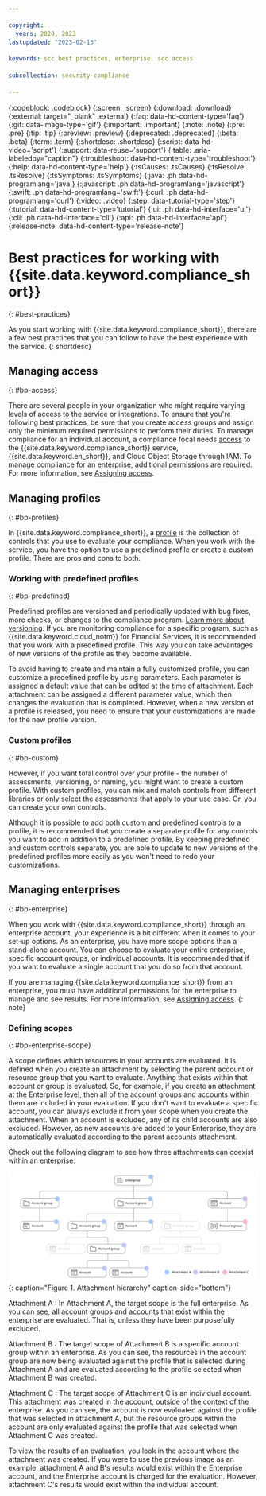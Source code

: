 ```yaml
---

copyright:
  years: 2020, 2023
lastupdated: "2023-02-15"

keywords: scc best practices, enterprise, scc access

subcollection: security-compliance

---
```


{:codeblock: .codeblock}
{:screen: .screen}
{:download: .download}
{:external: target="_blank" .external}
{:faq: data-hd-content-type='faq'}
{:gif: data-image-type='gif'}
{:important: .important}
{:note: .note}
{:pre: .pre}
{:tip: .tip}
{:preview: .preview}
{:deprecated: .deprecated}
{:beta: .beta}
{:term: .term}
{:shortdesc: .shortdesc}
{:script: data-hd-video='script'}
{:support: data-reuse='support'}
{:table: .aria-labeledby="caption"}
{:troubleshoot: data-hd-content-type='troubleshoot'}
{:help: data-hd-content-type='help'}
{:tsCauses: .tsCauses}
{:tsResolve: .tsResolve}
{:tsSymptoms: .tsSymptoms}
{:java: .ph data-hd-programlang='java'}
{:javascript: .ph data-hd-programlang='javascript'}
{:swift: .ph data-hd-programlang='swift'}
{:curl: .ph data-hd-programlang='curl'}
{:video: .video}
{:step: data-tutorial-type='step'}
{:tutorial: data-hd-content-type='tutorial'}
{:ui: .ph data-hd-interface='ui'}
{:cli: .ph data-hd-interface='cli'}
{:api: .ph data-hd-interface='api'}
{:release-note: data-hd-content-type='release-note'}

# Best practices for working with {{site.data.keyword.compliance_short}}
{: #best-practices}

As you start working with {{site.data.keyword.compliance_short}}, there are a few best practices that you can follow to have the best experience with the service.
{: shortdesc}


## Managing access
{: #bp-access}

There are several people in your organization who might require varying levels of access to the service or integrations. To ensure that you're following best practices, be sure that you create access groups and assign only the minimum required permissions to perform their duties. To manage compliance for an individual account, a compliance focal needs [access](/docs/security-compliance?topic=security-compliance-assign-roles) to the {{site.data.keyword.compliance_short}} service, {{site.data.keyword.en_short}}, and Cloud Object Storage through IAM. To manage compliance for an enterprise, additional permissions are required. For more information, see [Assigning access](/docs/security-compliance?topic=security-compliance-assign-roles).



## Managing profiles
{: #bp-profiles}

In {{site.data.keyword.compliance_short}}, a [profile](/docs/security-compliance?topic=security-compliance-key-concepts) is the collection of controls that you use to evaluate your compliance. When you work with the service, you have the option to use a predefined profile or create a custom profile. There are pros and cons to both. 

### Working with predefined profiles
{: #bp-predefined}

Predefined profiles are versioned and periodically updated with bug fixes, more checks, or changes to the compliance program. [Learn more about versioning](/docs/security-compliance?topic=security-compliance-predefined-profiles#profile-update-levels). If you are monitoring compliance for a specific program, such as {{site.data.keyword.cloud_notm}} for Financial Services, it is recommended that you work with a predefined profile. This way you can take advantages of new versions of the profile as they become available. 

To avoid having to create and maintain a fully customized profile, you can customize a predefined profile by using parameters. Each parameter is assigned a default value that can be edited at the time of attachment. Each attachment can be assigned a different parameter value, which then changes the evaluation that is completed. However, when a new version of a profile is released, you need to ensure that your customizations are made for the new profile version.


### Custom profiles
{: #bp-custom} 

However, if you want total control over your profile - the number of assessments, versioning, or naming, you might want to create a custom profile. With custom profiles, you can mix and match controls from different libraries or only select the assessments that apply to your use case. Or, you can create your own controls.

Although it is possible to add both custom and predefined controls to a profile, it is recommended that you create a separate profile for any controls you want to add in addition to a predefined profile. By keeping predefined and custom controls separate, you are able to update to new versions of the predefined profiles more easily as you won't need to redo your customizations.



## Managing enterprises
{: #bp-enterprise}

When you work with {{site.data.keyword.compliance_short}} through an enterprise account, your experience is a bit different when it comes to your set-up options. As an enterprise, you have more scope options than a stand-alone account. You can choose to evaluate your entire enterprise, specific account groups, or individual accounts. It is recommended that if you want to evaluate a single account that you do so from that account.

If you are managing {{site.data.keyword.compliance_short}} from an enterprise, you must have additional permissions for the enterprise to manage and see results. For more information, see [Assigning access](/docs/security-compliance?topic=security-compliance-assign-roles).
{: note}


### Defining scopes
{: #bp-enterprise-scope}

A scope defines which resources in your accounts are evaluated. It is defined when you create an attachment by selecting the parent account or resource group that you want to evaluate. Anything that exists within that account or group is evaluated. So, for example, if you create an attachment at the Enterprise level, then all of the account groups and accounts within them are included in your evaluation. If you don't want to evaluate a specific account, you can always exclude it from your scope when you create the attachment. When an account is excluded, any of its child accounts are also excluded. However, as new accounts are added to your Enterprise, they are automatically evaluated according to the parent accounts attachment.

Check out the following diagram to see how three attachments can coexist within an enterprise.

![The image shows how two attachments are applied across an enterprise. One rule moves down the hierarchy. Another rule is attached only to a specific account, so its properties are applied only to the resources that it contains.](images/access-model.svg){: caption="Figure 1. Attachment hierarchy" caption-side="bottom"}

Attachment A
:   In Attachment A, the target scope is the full enterprise. As you can see, all account groups and accounts that exist within the enterprise are evaluated. That is, unless they have been purposefully excluded. 

Attachment B
:   The target scope of Attachment B is a specific account group within an enterprise. As you can see, the resources in the account group are now being evaluated against the profile that is selected during Attachment A and are evaluated according to the profile selected when Attachment B was created.

Attachment C
:   The target scope of Attachment C is an individual account. This attachment was created in the account, outside of the context of the enterprise. As you can see, the account is now evaluated against the profile that was selected in attachment A, but the resource groups within the account are only evaluated against the profile that was selected when Attachment C was created.

To view the results of an evaluation, you look in the account where the attachment was created. If you were to use the previous image as an example, attachment A and B's results would exist within the Enterprise account, and the Enterprise account is charged for the evaluation. However, attachment C's results would exist within the individual account. 


